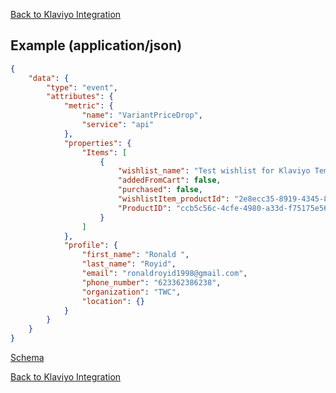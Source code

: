 [Back to Klaviyo Integration](/klaviyoIntegration.md)

## Example (application/json)
```json
{
    "data": {
        "type": "event",
        "attributes": {
            "metric": {
                "name": "VariantPriceDrop",
                "service": "api"
            },
            "properties": {
                "Items": [
                    {
                        "wishlist_name": "Test wishlist for Klaviyo Templates",
                        "addedFromCart": false,
                        "purchased": false,
                        "wishlistItem_productId": "2e8ecc35-8919-4345-828d-8a2b0bd30b24",
                        "ProductID": "ccb5c56c-4cfe-4980-a33d-f75175e565a2"
                    }
                ]
            },
            "profile": {
                "first_name": "Ronald ",
                "last_name": "Royid",
                "email": "ronaldroyid1998@gmail.com",
                "phone_number": "623362386238",
                "organization": "TWC",
                "location": {}
            }
        }
    }
}


```
[Schema](klaviyoPayloadSchema.md#klaviyo-payload-schema)

[Back to Klaviyo Integration](/klaviyoIntegration.md)

